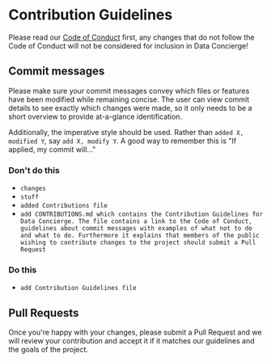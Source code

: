 # Contribution Guidelines

Please read our [Code of Conduct](CODE_OF_CONDUCT.md) first, any changes that do not follow the Code of Conduct will not be considered for inclusion in Data Concierge!

## Commit messages

Please make sure your commit messages convey which files or features have been modified while remaining concise. The user can view commit details to see exactly which changes were made, so it only needs to be a short overview to provide at-a-glance identification.

Additionally, the imperative style should be used. Rather than `added X, modified Y`, say `add X, modify Y`. A good way to remember this is "If applied, my commit will…"

### Don't do this

- `changes`
- `stuff`
- `added Contributions file`
- `add CONTRIBUTIONS.md which contains the Contribution Guidelines for Data Concierge. The file contains a link to the Code of Conduct, guidelines about commit messages with examples of what not to do and what to do. Furthermore it explains that members of the public wishing to contribute changes to the project should submit a Pull Request`

### Do this

- `add Contribution Guidelines file`

## Pull Requests

Once you're happy with your changes, please submit a Pull Request and we will review your contribution and accept it if it matches our guidelines and the goals of the project.
